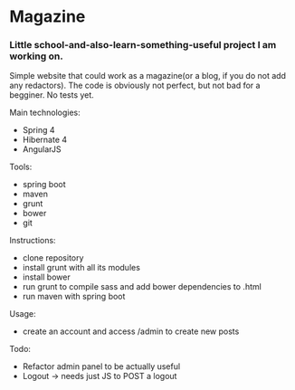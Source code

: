 <h1>Magazine</h1>
<h3>Little school-and-also-learn-something-useful project I am working on.</h3>
Simple website that could work as a magazine(or a blog, if you do not add any redactors). The code is obviously not perfect,
but not bad for a begginer. No tests yet.

Main technologies:
<ul>
<li>Spring 4</li>
<li>Hibernate 4</li>
<li>AngularJS</li>
</ul>

Tools:
<ul>
<li>spring boot</li>
<li>maven</li>
<li>grunt</li>
<li>bower</li>
<li>git</li>
</ul>

Instructions:
<ul>
<li>clone repository</li>
<li>install grunt with all its modules</li>
<li>install bower</li>
<li>run grunt to compile sass and add bower dependencies to .html</li>
<li>run maven with spring boot </li>
</ul>

Usage:
<ul>
<li> create an account and access /admin to create new posts </li>
</ul>

Todo:
<ul>
<li>Refactor admin panel to be actually useful</li>
<li>Logout -> needs just JS to POST a logout</li>
</ul>